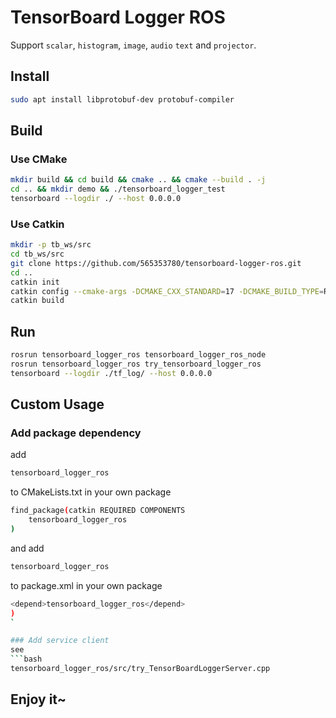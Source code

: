 # TensorBoard Logger ROS

Support `scalar`, `histogram`, `image`, `audio` `text` and `projector`.

## Install

```bash
sudo apt install libprotobuf-dev protobuf-compiler
```

## Build

### Use CMake
```bash
mkdir build && cd build && cmake .. && cmake --build . -j
cd .. && mkdir demo && ./tensorboard_logger_test
tensorboard --logdir ./ --host 0.0.0.0
```

### Use Catkin
```bash
mkdir -p tb_ws/src
cd tb_ws/src
git clone https://github.com/565353780/tensorboard-logger-ros.git
cd ..
catkin init
catkin config --cmake-args -DCMAKE_CXX_STANDARD=17 -DCMAKE_BUILD_TYPE=Release -DCMAKE_EXPORT_COMPILE_COMMANDS=Yes
catkin build
```

## Run
```bash
rosrun tensorboard_logger_ros tensorboard_logger_ros_node
rosrun tensorboard_logger_ros try_tensorboard_logger_ros
tensorboard --logdir ./tf_log/ --host 0.0.0.0
```

## Custom Usage

### Add package dependency
add
```bash
tensorboard_logger_ros
```
to CMakeLists.txt in your own package
```bash
find_package(catkin REQUIRED COMPONENTS
    tensorboard_logger_ros
)
```

and add
```bash
tensorboard_logger_ros
```
to package.xml in your own package
```bash
<depend>tensorboard_logger_ros</depend>
)
`

### Add service client
see
```bash
tensorboard_logger_ros/src/try_TensorBoardLoggerServer.cpp
```

## Enjoy it~

